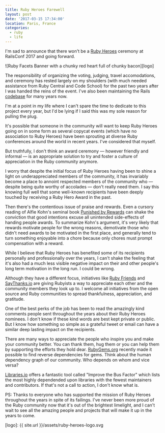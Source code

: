 ```yaml
---
title: Ruby Heroes Farewell
layout: post
date: '2017-03-15 17:34:00'
location: Paris, France
categories:
  - ruby
  - life
---
```


I'm sad to announce that there won't be a [Ruby Heroes][1] ceremony at
RailsConf 2017 and going forward.

![Ruby Facets Banner with a chunky red heart full of chunky bacon][logo]

The responsibility of organizing the voting, judging, travel accomodations, and
ceremony has rested largely on my shoulders (with much needed assistance from
Ruby Central and Code School) for the past two years after I was handed the
reins of the event. I've also been maintaining the Rails [codebase][2] for many
years now.

I'm at a point in my life where I can't spare the time to dedicate to this
project every year, but I'd be lying if I said this was my sole reason for
pulling the plug.

It's possible that someone in the community will want to keep Ruby Heroes going
on in some form as several copycat events (which have no association to Ruby
Heroes) have been sprouting at diverse Ruby conferences around the world
in recent years. I've considered that myself.

But truthfully, I don't think an award ceremony — however friendly and informal
— is an appropriate solution to try and foster a culture of appreciation in the
Ruby community anymore.

I worry that despite the initial focus of Ruby Heroes having been to shine a
light on underappreciated members of the community, it has invariably become a
place to annoint respected members of the community who — despite being
quite worthy of accolades — don't really need them. I say this knowing full well
that some well-known recipients have been deeply touched by receiving a Ruby
Hero Award in the past.

Then there's the contentious issue of praise and rewards. Even a cursory reading
of Alfie Kohn's seminal book [Punished by Rewards][5] can shake the conviction
that good intentions excuse all unintended side-effects of handing people
awards. To summarize Kohn's argument, it's very likely that rewards motivate
people for the wrong reasons, demotivate those who didn't need awards to be
motivated in the first place, and generally tend to turn something enjoyable
into a chore because only chores must prompt compensation with a reward.

While I believe that Ruby Heroes has benefited some of its recipients personally
and professionally over the years, I can't shake the feeling that it's also had
a much less visible negative impact on their and other people's long term
motivation in the long run. I could be wrong.

Although they have a different focus, initiatives like [Ruby Friends][4] and
[SayThanks.io][4] are giving Rubyists a way to appreciate each other and the
community members they look up to. I welcome all initiatives from the open
source and Ruby communities to spread thankfulness, appreciation, and gratitude.

One of the best perks of the job has been to read the amazingly kind comments
people sent throughout the years about their Ruby Heroes nominees. I don't know
if these kind words are best kept private or public. But I know how something so
simple as a grateful tweet or email can have a similar deep lasting impact on
the recipients.

There are many ways to appreciate the people who inspire you and make your
community better. You can thank them, hug them or you can help them by
supporting the efforts they hold dear. [RubyGems.org][6] recently made it
possible to find reverse dependencies for gems. Think about the human
dependency graph of our community. Who depends on whom and vice versa?

[Libraries.io][7] offers a fantastic tool called "Improve the Bus Factor" which
lists the most highly dependended upon libraries with the fewest maintainers and
contributors. If that's not a call to action, I don't know what is.

PS: Thanks to everyone who has supported the mission of Ruby Heroes throughout
the years in spite of its failings. I've never been more proud of the Ruby
community now that it's out of the brightest limelight, and I can't wait to see
all the amazing people and projects that will make it up in the years to come.

[1]: https://rubyheroes.com
[2]: https://github.com/rubyheroes/rubyheroes.com
[3]: http://rubyfriends.com/
[4]: http://saythanks.io/
[5]: http://www.alfiekohn.org/punished-rewards/
[6]: https://rubygems.org
[7]: https://libraries.io/
[8]: https://libraries.io/bus-factor?language=Ruby
[logo]: {{ site.url }}/assets/ruby-heroes-logo.svg
